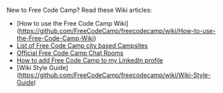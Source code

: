 New to Free Code Camp? Read these Wiki articles:
- [How to use the Free Code Camp Wiki]
(https://github.com/FreeCodeCamp/freecodecamp/wiki/How-to-use-the-Free-Code-Camp-Wiki)
- [List of Free Code Camp city based Campsites](https://github.com/FreeCodeCamp/freecodecamp/wiki/List-of-Free-Code-Camp-city-based-Campsites)
- [Official Free Code Camp Chat Rooms](https://github.com/FreeCodeCamp/freecodecamp/wiki/Official-Free-Code-Camp-Chat-Rooms)
- [How to add Free Code Camp to my LinkedIn profile](https://github.com/FreeCodeCamp/freecodecamp/wiki/How-to-add-Free-Code-Camp-to-my-LinkedIn-profile)
- [Wiki Style Guide] (https://github.com/FreeCodeCamp/freecodecamp/wiki/Wiki-Style-Guide)

